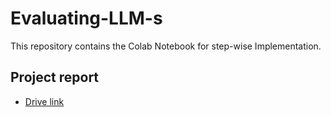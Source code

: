 # Evaluating-LLM-s
This repository contains the Colab Notebook for step-wise Implementation.

## Project report 
- [Drive link](https://drive.google.com/drive/folders/1dLSf12t4ZbqUFp-xUBkGC7oEb6dCDMFV)

